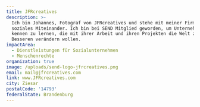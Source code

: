 ```yaml
---
title: JFRcreatives
description: >-
  Ich bin Johannes, Fotograf von JFRcreatives und stehe mit meiner Firma für ein
  soziales Miteinander. Ich bin bei SEND Mitglied geworden, um Unternehmer*innen
  kennen zu lernen, die mit ihrer Arbeit und ihren Projekten die Welt zum
  Besseren verändern wollen. 
impactArea:
  - Dienstleistungen für Sozialunternehmen
  - Menschenrechte
organization: true
image: /uploads/send-logo-jfrcreatives.png
email: mail@jfrcreatives.com
link: www.JFRcreatives.com
city: Ziesar
postalCode: '14793'
federalState: Brandenburg
---
```


